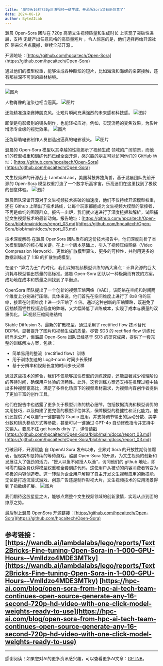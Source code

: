 ```yaml
---
title: '单镜头16秒720p高清视频一键生成，开源版Sora又有新惊喜了'
date: 2024-06-19
author: ByteAILab
---
```


潞晨 Open-Sora 团队在 720p 高清文生视频质量和生成时长 上实现了突破性进展，支持 无缝产出任意风格的高质量短片 ，令人惊喜的是，他们选择再给开源社区 带来亿点点震撼，继续全部开源 。

开源地址：[https://github.com/hpcaitech/Open-Sora](https://github.com/hpcaitech/Open-Sora)

通过他们的模型权重，能够生成各种酷炫的短片，比如海浪和海螺的亲密接触，还有那些深不可测的森林秘境。

---

![图片](https://image.jiqizhixin.com/uploads/editor/e4cfaf4f-fcdd-4bdd-b6b8-da741a96abfe/640.gif)

人物肖像的渲染也相当逼真。
![图片](https://image.jiqizhixin.com/uploads/editor/91a02b5b-ae98-458c-adb5-bb7cc0dd5340/640.gif)

还能精准渲染赛博朋克风，让短片瞬间充满强烈的未来感和科技感。
![图片](https://image.jiqizhixin.com/uploads/editor/d8b7528d-1bdf-4bc9-a48f-3e7340ce1b37/640.gif)

即使是电影级别的镜头制作，也能轻松应对。例如，实现流畅的变焦效果，为影片增添专业级的视觉效果。
![图片](https://image.jiqizhixin.com/uploads/editor/0cc10e3c-84b2-4d33-aad0-25dac788080d/640.gif)

还能帮助电影制作人员创造出逼真的电影镜头。
![图片](https://image.jiqizhixin.com/uploads/editor/35acad70-631c-4d78-a491-805133acffa8/640.gif)

潞晨的 Open-Sora 模型以其卓越的性能揭示了视频生成 领域的广阔前景，而他们的模型权重和训练代码已经全面开源，感兴趣的朋友可以访问他们的 GitHub 地址：[https://github.com/hpcaitech/Open-Sora](https://github.com/hpcaitech/Open-Sora)

文生视频界的开源战士
LambdaLabs，美国科技界独角兽，基于潞晨团队先前开源的 Open-Sora 模型权重打造了一个数字乐高宇宙，乐高迷们在这里找到了极致的创意体验。
![图片](https://image.jiqizhixin.com/uploads/editor/e781c7ad-4e51-4987-bae1-aaafb46bb96c/640.gif)

潞晨团队深谙开源对于文生视频技术突破的加速度，他们不仅持续开源模型权重，还在 Github 上晒出了技术路线，让每个玩家都能成为文生视频大模型的掌控者，不再是单纯的围观群众。报告一出炉，我们就火速进行了深度挖掘和解析，试图捕捉文生视频技术的最新动向。报告地址：[https://github.com/hpcaitech/Open-Sora/blob/main/docs/report_03.md](https://github.com/hpcaitech/Open-Sora/blob/main/docs/report_03.md)

技术深度解码
在潞晨 OpenSora 团队发布的这份技术报告中，他们深度剖析了本次模型训练的核心和关键。在上一个版本基础上，引入了视频压缩网络（Video Compression Network）、更优的扩散模型算法、更多的可控性，并利用更多的数据训练出了 1.1B 的扩散生成模型。

在这个 "算力为王" 的时代，我们深知视频模型训练的两大痛点：计算资源的巨大消耗与模型输出质量的高标准。潞晨 Open-Sora 团队以一种极简而有效的方案，成功地在成本和质量之间找到了平衡点。

OpenSora 团队提出了一个创新的视频压缩网络（VAE），该网络在空间和时间两个维度上分别进行压缩。具体来说，他们首先在空间维度上进行了 8x8 倍的压缩，接着在时间维度上进一步压缩了 4 倍。通过这种创新的压缩策略，既避免了因抽帧而牺牲视频流畅度的弊端，又大幅降低了训练成本，实现了成本与质量的双重优化。
![视频压缩网络结构](https://image.jiqizhixin.com/uploads/editor/ed3e7d88-a3e1-4a41-8eb5-f3f4ca58bdfa/1718697737024.png)

Stable Diffusion 3，最新的扩散模型，通过采用了 rectified flow 技术替代 DDPM，显著提升了图片和视频生成的质量。尽管 SD3 的 rectified flow 训练代码尚未公开，但潞晨 Open-Sora 团队已经基于 SD3 的研究成果，提供了一套完整的训练解决方案，包括：
- 简单易用的整流（rectified flow）训练
- 用于训练加速的 Logit-norm 时间步长采样
- 基于分辨率和视频长度的时间步长采样

通过这些技术的整合，我们不仅能够加快模型的训练速度，还能显著减少推理阶段的等待时间，确保用户体验的流畅性。此外，这套训练方案还支持在推理过程中输出多种视频宽高比，满足了多样化场景下的视频素材需求，为视频内容创作者提供了更加丰富的创作工具。

他们在报告中也透露了更多关于模型训练的核心细节，包括数据清洗和模型调优的实用技巧，以及构建了更完善的模型评估体系，保障模型的稳健性和泛化能力。他们还提供了可以自行一键部署的 Gradio 应用，并支持调节输出的运动分数、美学分数和镜头移动方式等参数，甚至可以一键通过 GPT-4o 自动修改指令并支持中文输入。要忍不住 get hands dirty 了，详情请戳 [https://github.com/hpcaitech/Open-Sora/blob/main/docs/report_03.md](https://github.com/hpcaitech/Open-Sora/blob/main/docs/report_03.md)

打破闭环，开源赋能
自 OpenAI Sora 发布以来，业界对 Sora 的开放性期待值爆表，但现实却是持续的等待游戏。潞晨 Open-Sora 的开源，为文生视频的创新和发展注入了强劲的活力。“授人以鱼不如授人以渔”，访问他们的 github 地址，即可零门槛免费获得模型权重和全套训练代码，这使用户从被动的内容消费者转变为积极的内容创造者。这一转型为企业用户解锁了自主开发文生视频应用的新技能，无论是打造沉浸式游戏、创意广告还是制作影视大片，文生视频技术的应用场景得到了指数级扩展。
![图片](https://image.jiqizhixin.com/uploads/editor/645c00c7-b890-4970-a932-e4a908a7d872/640.gif)

我们期待这股星星之火，能够点燃整个文生视频领域的创新激情，实现从点到面的燎原之势。

最后附上潞晨 OpenSora 开源链接：[https://github.com/hpcaitech/Open-Sora](https://github.com/hpcaitech/Open-Sora)

参考链接：
[https://wandb.ai/lambdalabs/lego/reports/Text2Bricks-Fine-tuning-Open-Sora-in-1-000-GPU-Hours--Vmlldzo4MDE3MTky](https://wandb.ai/lambdalabs/lego/reports/Text2Bricks-Fine-tuning-Open-Sora-in-1-000-GPU-Hours--Vmlldzo4MDE3MTky)
[https://hpc-ai.com/blog/open-sora-from-hpc-ai-tech-team-continues-open-source-generate-any-16-second-720p-hd-video-with-one-click-model-weights-ready-to-use](https://hpc-ai.com/blog/open-sora-from-hpc-ai-tech-team-continues-open-source-generate-any-16-second-720p-hd-video-with-one-click-model-weights-ready-to-use)
---
---
感谢阅读！如果您对AI的更多资讯感兴趣，可以查看更多AI文章：[GPTNB](https://gptnb.com)。